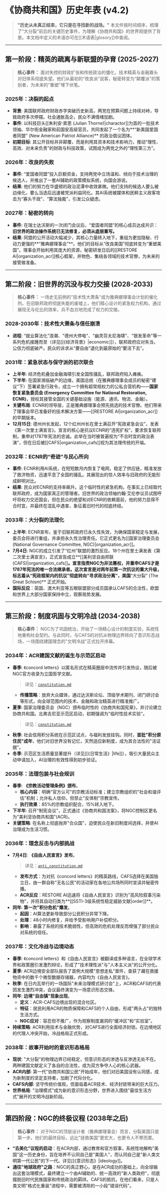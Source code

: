 # 《协商共和国》历史年表 (v4.2)

> **"历史从未真正结束，它只是在寻找新的战场。"**
本文件按时间顺序，梳理了“大分裂”前后的关键历史事件，为理解《协商共和国》的世界观提供了背景。本文档中定义的术语亦可在[[术语表|glosory]]中查阅。
---

## 第一阶段：精英的疏离与新联盟的孕育 (2025-2027)

> **核心事件：** 面对失控的财政扩张和传统政治的僵化，技术精英与金融寡头对旧体系彻底失望。他们从最初的“改良派”说客，秘密转变为“颠覆派”的策划者，为未来的“重塑”埋下伏笔。

### 2025年：决裂的起点
- **背景**: 美国联邦政府财政赤字突破历史新高，两党在预算问题上持续对峙，导致政府多次停摆。社会通胀高企，民众不满情绪加剧。
- **事件**: 以科技巨头[[朱利安·索恩 (Julian Thorne)|charactor]]为首的一批技术领袖、华尔街金融家和前国安高级官员，共同发起了一个名为**“新美国爱国者同盟” (New American Patriot Alliance)** 的政治倡议团体。
- **初期目标**: 其公开目标并非颠覆，而是利用其资本和技术影响力，推动“理性、高效、对未来负责”的财政与科技政策，试图成为两党之外的“理性第三方”。

### 2026年：改良的失败
- **事件**: “爱国者同盟”投入巨额资金，支持两党中立场温和、倾向于技术治理的候选人，并推出了一套AI辅助的政策模拟系统，向国会游说。
- **结果**: 他们的努力在华盛顿的政治泥潭中收效甚微。他们支持的候选人要么被边缘化，要么当选后迅速被党派利益同化。其AI系统被媒体和民粹主义政客攻击为“寡头干政”、“算法独裁”，引发公众疑虑。

### 2027年：秘密的转向
- **事件**: 在瑞士达沃斯的一次闭门会议后，“爱国者同盟”的核心成员达成共识：**旧世界的政治操作系统已无法修复，必须从底层重写。**
- **结果**: 同盟的公开活动大幅减少，其核心力量转入地下，重组为更加隐秘、行动力更强的**“雅典娜理事会”**。他们的目标从“改良美国”彻底转变为“重塑美国”。理事会开始利用其庞大的资源，秘密研发日后的[[RESTORE AI|organization_acr]]核心框架，并物色、集结各领域的技术官僚，为未来的接管做准备。

---

## 第二阶段：旧世界的沉没与权力交接 (2028-2033)

> **核心事件：** 一场史无前例的"技术性大萧条"成为雅典娜理事会计划的催化剂。在旧联邦政府彻底失能的废墟上，他们精心设计的紧急权力机构，通过展现无与伦比的效率，兵不血刃地完成了权力的交接。

### 2028-2030年：技术性大萧条与信任崩溃
- **进程**: “就业算法化”浪潮、"德州大停电"、"幽灵芬太尼海啸"、"银发革命"等一系列危机接踵而至（详见[[《经济背景》|economic]]），联邦政府应对失当，公信力彻底破产。民众的诉求从“要自由”退化到最原始的“要活下去”。

### 2031年：紧急状态与保守派的初次联合
- **上半年**: 经济危机叠加金融海啸引发全国性骚乱，联邦政府陷入瘫痪。
- **下半年**: 在国家濒临破产的边缘，美国总统（在雅典娜理事会成员的秘密“建议”下）签署紧急行政令，成立一个拥有超常规权力的公私合营机构——**国家恢复紧急委员会 (Emergency Committee for National Restoration, ECNR)**，授权其接管全国的关键基础设施（能源、通讯、物流、金融）。
- **关键布局**: ECNR的领导层，正是雅典娜理事会预先挑选的技术官僚。他们带来了理事会早已准备好的技术解决方案——[[RESTORE AI|organization_acr]]的早期版本。
- **12月15日**: 德州州长发起，12个红州州长在里士满召开“宪政紧急会议”，发表《第一次里士满宣言》。宣言的核心是抗议ECNR的“违宪扩权”，要求恢复联邦制，重申对1787年宪法的忠诚。此举在当时被普遍视为“不合时宜的政治表演”，但在日后被[[CAFS|organization_cafs]]视为其法理传统的开端。

### 2032年：ECNR的“奇迹”与民心所向
- **事件**: ECNR利用AI系统，在短短数月内恢复了电网，稳定了供应链，精准发放了救济物资，迅速平息了全国的骚乱。其展现出的惊人效率与旧政府的无能形成鲜明对比。
- **结果**: 民众对ECNR的支持率飙升。这个临时性的紧急机构，在事实上已经取代联邦政府，成为国家真正的管理者。旧世界的政治领袖约翰·艾伦参议员试图呼吁将权力交还国会，但在民众的绝望和对ECNR的依赖面前，他的努力显得不合时宜，并最终在混乱中遇害，象征着旧时代的彻底终结。

### 2033年：大分裂的法理化
- **上半年**: ECNR宣布，鉴于旧联邦政府已永久性失效，为确保国家稳定与发展，委员会将进行重组，并承担永久性治理责任。它正式更名为[[国家治理委员会 (National Governance Committee, NGC)|organization_acr]]。
- **7月4日**: NGC的成立引发了“红州”联盟的激烈反应。18个州在里士满发表《第二次里士满宣言》，正式宣告成立**[[美利坚自由邦联 (CAFS)|organization_cafs]]**。宣言指责NGC为非法篡权，并重申CAFS才是1787年宪法的唯一合法继承者。这次宣言是对两年前第一次抗议的重大升级，标志着从“宪政框架内的抗议”彻底转向“寻求政治分离”，美国**“大分裂” (The Great Schism)** 正式开始。
- **国际反应**：英国、澳大利亚等五眼联盟部分成员国承认CAFS的合法性，欧盟和世界上大部分国家保持中立，观察局势发展。

---

## 第三阶段：制度巩固与文明冷战 (2034-2038)

> **核心事件：** NGC为了巩固统治，开始了一场精心设计的制度实验，系统性地重构社会契约。与此同时，与CAFS的对抗从物理边界转向了意识形态战场，一场围绕建国理念的"文明冷战"正式拉开序幕。

### 2034年：ACR建国文献的诞生与示范区启动
- **春季**: 《concord letters》以匿名形式在精英圈层中流传并引发热议，随后被NGC官方收录为立国哲学文献。
  > 详见：[`constitution.md`](constitution.md#document-i-the-concord-letters)
  - **传播策略**：放弃大众媒体，通过达沃斯论坛、顶级学术期刊、闭门研讨会等形式，向全球范围内的技术、金融和政治精英进行精准推广。
- **夏季**: 国家治理委员会（NGC）颁布临时性的《协商共和国宪章》，并讨论建立协商共和国。北弗吉尼亚示范区启动，初期强调为"临时性技术实验"。
  > 详见：[`constitution.md`](constitution.md#document-ii-the-constitution-charter-of-the-american-consultative-republic)
- **秋季**: 社会信用积分系统在示范区试点，与福利发放挂钩。同时，**首批"积分原住民"成年**，他们对旧世界没有记忆，天然适应新制度，成为其合法性的"活证据"。
- **冬季**: 示范区生活质量显著提升（详见[[《日常生活》|life]]），吸引大量民众主动申请加入，AI治理的有效性得到初步验证。

### 2035年：法理包装与社会规训
- **春季**: **《宗教活动管理条例》颁布**。
    - **核心内容**：明确"官方认可"的宗教活动标准；建立宗教组织的"社会和谐评估"机制；允许私人信仰，但禁止"反体制"宗教宣传。
    - **执行效果**：85%的宗教组织配合，15%转入地下。
- **下半年**: 召开"制宪会议"，正式通过《协商共和国法案》，将NGC控制区更名为"美利坚协商共和国"(ACR)。
- **关键策略**: 在名称上彻底抛弃"合众国"，迫使民众在新旧制度间选择，并使AI治理成为生活习惯。

### 2036年：理念反击与内部挑战
- **7月4日**: **《自由人民宣言》发布**。
  > 详见：[`anti_constitution.md`](anti_constitution.md)
  - **发布方式**：为对抗《concord letters》的精英路线，CAFS选择在美国独立日，由一群自称"无名公民"的活动家在各地公共场所同时宣读并秘密传播。
  - **ACR反应**：RESTORE AI迅速将《自由人民宣言》识别为"高风险叙事污染物"，并将其自动归类为**[[SSTI-3级系统性稳定威胁文献|order]]**。
- **同年**: **第一次"积分危机"爆发**。
    - **起因**：AI算法更新导致部分公民积分异常下降。
    - **处理**：48小时内修复，并给予受影响用户补偿积分。
    - **影响**：暴露了系统的技术脆弱性，但高效的危机处理反而增强了部分民众对系统的信任。

### 2037年：文化冷战与边境动态
- **春季**: 《concord letters》和《自由人民宣言》被翻译成多种语言，在全球学术界和政策圈引发激烈辩论，形成了"技术理性派"与"人本主义派"的公开分化。
- **夏季**: ACR边境安全部队报告了首例大规模"思想走私"案件，查获了藏在救援物资中的数千个微型数据存储器，内容均为《自由人民宣言》。
- **秋季**: 在日内瓦举行的一场国际"未来治理模式研讨会"上，ACR和CAFS的代表团发生激烈冲突，会议最终演变为一场意识形态交锋。
- **同年**: **边境"自由镇"现象出现**。
    - **定义**：ACR-CAFS边境出现的混合社区。
    - **特征**：居民利用ACR的物质保障和CAFS的个人自由，形成"两头占"的独特生活方式。
    - **NGC应对**：容忍但不推广，作为观察制度漏洞的“缓冲区”和“实验室”。
- **持续策略**: ACR利用技术与金融优势，对CAFS进行全面经济封锁。在边境地区的代理人冲突开始，冷战格局正式形成。

### 2038年：故事开始时的意识形态格局
- **现状**: "大分裂"的物理边界已经稳定，但意识形态的渗透与反渗透无处不在。两种建国文献定义了各自的合法性，成为双方争夺人心的核心武器。
- **ACR内部**: 第一代"协商共和国公民"开始成年，他们对旧美国没有认同感，成为新制度的坚定支持者，加剧了代际分化。
- **CAFS内部**: 坚守传统价值观，但面临着ACR技术、经济封锁带来的巨大压力。
- **世界格局**: "治理模式"成为新的意识形态分野，世界进入围绕"最佳生活方式"展开的文明冷战新阶段。

---

## 第四阶段：NGC的终极议程 (2038年之后)

> **核心事件：** 对于NGC的顶层设计者（雅典娜理事会）而言，分裂美国只是第一步。他们的最终目标，远比"拯救美国"更宏大，也更令人不寒而栗。

- **“去美化”议程的启动**：在ACR内部，通过教育和官方叙事，系统性地解构"美国"这一历史身份，旨在培养不认同自己是"美国人"，而认同自己是"新人类文明第一代公民"的下一代。详见[[《意识形态》|ideology]]。
- **通往"地球政府"之路**：NGC的真正野心，是在ACR成功的基础上，向全球输出这套治理模式，最终建立一个由AI辅助的、统一高效的"新人类政府"，彻底摆脱旧时代民族国家和传统政治的羁绊。CAFS的抵抗，在他们看来，只是人类文明"格式化重装"进程中，需要被清除的一小段"错误代码"。
